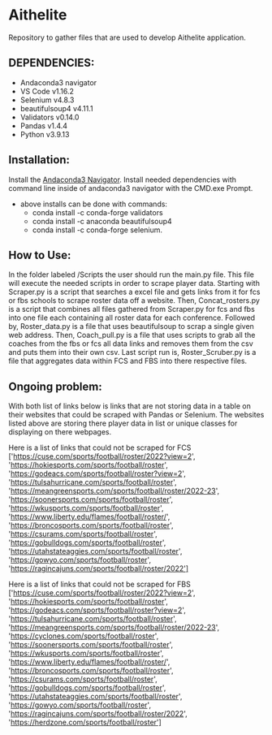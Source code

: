 # Aithelite
Repository to gather files that are used to develop Aithelite application.

## DEPENDENCIES: 
* Andaconda3 navigator
* VS Code v1.16.2
* Selenium v4.8.3
* beautifulsoup4 v4.11.1
* Validators v0.14.0
* Pandas v1.4.4
* Python v3.9.13


## Installation: 
  Install the [Andaconda3 Navigator](https://www.anaconda.com/download/).
  Install needed dependencies with command line inside of andaconda3 navigator with the CMD.exe Prompt.
  * above installs can be done with commands: 
    * conda install -c conda-forge validators
    * conda install -c anaconda beautifulsoup4
    * conda install -c conda-forge selenium.
                                                

## How to Use:
In the folder labeled /Scripts the user should run the main.py file.  This file will execute the needed scripts in order to scrape player data.  Starting with Scraper.py is a script that searches a excel file and gets links from it for fcs or fbs schools to scrape roster data off a website.  Then, Concat_rosters.py is a script that combines all files gathered from Scraper.py for fcs and fbs into one file each containing all roster data for each conference.  Followed by, Roster_data.py is a file that uses beautifulsoup to scrap a single given web address.  Then, Coach_pull.py is a file that uses scripts to grab all the coaches from the fbs or fcs all data links and removes them from the csv and puts them into their own csv.  Last script run is, Roster_Scruber.py is a file that aggregates data within FCS and FBS into there respective files.

## Ongoing problem:
With both list of links below is links that are not storing data in a table on their websites that could be scraped with Pandas or Selenium.  The websites listed above are storing there player data in list or unique classes for displaying on there webpages. 

Here is a list of links that could not be scraped for FCS ['https://cuse.com/sports/football/roster/2022?view=2', 'https://hokiesports.com/sports/football/roster', 'https://godeacs.com/sports/football/roster?view=2', 'https://tulsahurricane.com/sports/football/roster', 'https://meangreensports.com/sports/football/roster/2022-23', 'https://soonersports.com/sports/football/roster', 'https://wkusports.com/sports/football/roster', 'https://www.liberty.edu/flames/football/roster/', 'https://broncosports.com/sports/football/roster', 'https://csurams.com/sports/football/roster', 'https://gobulldogs.com/sports/football/roster', 'https://utahstateaggies.com/sports/football/roster', 'https://gowyo.com/sports/football/roster', 'https://ragincajuns.com/sports/football/roster/2022']

Here is a list of links that could not be scraped for FBS ['https://cuse.com/sports/football/roster/2022?view=2', 'https://hokiesports.com/sports/football/roster', 'https://godeacs.com/sports/football/roster?view=2', 'https://tulsahurricane.com/sports/football/roster', 'https://meangreensports.com/sports/football/roster/2022-23', 'https://cyclones.com/sports/football/roster', 'https://soonersports.com/sports/football/roster', 'https://wkusports.com/sports/football/roster', 'https://www.liberty.edu/flames/football/roster/', 'https://broncosports.com/sports/football/roster', 'https://csurams.com/sports/football/roster', 'https://gobulldogs.com/sports/football/roster', 'https://utahstateaggies.com/sports/football/roster', 'https://gowyo.com/sports/football/roster', 'https://ragincajuns.com/sports/football/roster/2022', 'https://herdzone.com/sports/football/roster']


